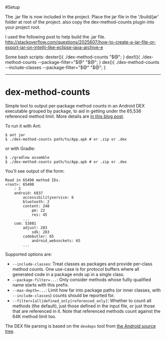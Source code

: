 #Setup

The .jar file is now included in the project. Place the jar file in the '/build/jar' folder at root of the project. also copy the dex-method-counts plugin into your project root.


I used the following post to help build the .jar file.
http://stackoverflow.com/questions/2025607/how-to-create-a-jar-file-or-export-jar-on-intellij-like-eclipse-java-archive-e

Some bash scripts:
dexter(){ ./dex-method-counts "$@";  }
dexf(){ ./dex-method-counts --package-filter="$@" "$@";  }
dex(){ ./dex-method-counts --include-classes --package-filter="$@" "$@";  }


--------------------------------
# dex-method-counts
Simple tool to output per-package method counts in an Android DEX executable grouped by package, to aid in getting under the 65,536 referenced method limit. More details are [in this blog post](http://blog.persistent.info/2014/05/per-package-method-counts-for-androids.html).

To run it with Ant:

    $ ant jar
    $ ./dex-method-counts path/to/App.apk # or .zip or .dex

or with Gradle:

    $ ./gradlew assemble
    $ ./dex-method-counts path/to/App.apk # or .zip or .dex

You'll see output of the form:

    Read in 65490 method IDs.
    <root>: 65490
        : 3
        android: 6837
            accessibilityservice: 6
            bluetooth: 2
            content: 248
                pm: 22
                res: 45
            ...
        com: 53881
            adjust: 283
                sdk: 283
            codebutler: 65
                android_websockets: 65
            ...

Supported options are:

* `--include-classes`: Treat classes as packages and provide per-class method counts. One use-case is for protocol buffers where all generated code in a package ends up in a single class.
* `--package-filter=...`: Only consider methods whose fullly qualified name starts with this prefix.
* `--max-depth=...`: Limit how far into package paths (or inner classes, with `--include-classes`) counts should be reported for.
* `--filter=[all|defined_only|referenced_only]`: Whether to count all methods (the default), just those defined in the input file, or just those that are referenced in it. Note that referenced methods count against the 64K method limit too.

The DEX file parsing is based on the `dexdeps` tool from
[the Android source tree](https://android.googlesource.com/platform/dalvik.git/+/master/tools/dexdeps/).
